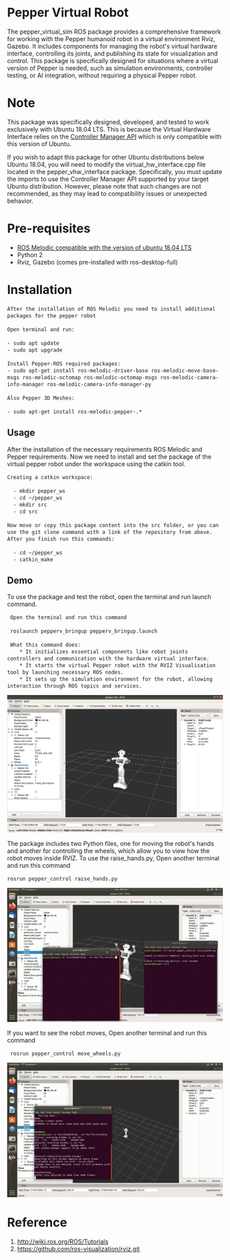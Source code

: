 # Pepper Virtual Robot 

The pepper_virtual_sim ROS package provides a comprehensive framework for working with 
the Pepper humanoid robot in a virtual environment Rviz, Gazebo. It includes components for managing 
the robot's virtual hardware interface, controlling its joints, and publishing its state for visualization and control. 
This package is specifically designed for situations where a virtual version of Pepper is needed, such as simulation environments, 
controller testing, or AI integration, without requiring a physical Pepper robot.

# Note

This package was specifically designed, developed, and tested to work exclusively with Ubuntu 18.04 LTS. 
This is because the Virtual Hardware Interface relies on the [Controller Manager API](https://docs.ros.org/en/melodic/api/controller_manager/html/c++/classcontroller__manager_1_1ControllerManager.html) which is only compatible with this version of Ubuntu.

If you wish to adapt this package for other Ubuntu distributions below Ubuntu 18.04, you will need to modify the virtual_hw_interface.cpp file 
located in the pepper_vhw_interface package. Specifically, you must update the imports to use the Controller Manager API supported by your target Ubuntu distribution. 
However, please note that such changes are not recommended, as they may lead to compatibility issues or unexpected behavior.

# Pre-requisites
- [ROS Melodic compatible with the version of ubuntu 18.04 LTS](https://wiki.ros.org/melodic/Installation/Ubuntu)
- Python 2
- Rviz, Gazebo (comes pre-installed with ros-desktop-full)

# Installation

    After the installation of ROS Melodic you need to install additional packages for the pepper robot
    
    Open terminal and run:
    
    - sudo apt update
    - sudo apt upgrade
    
    Install Pepper-ROS required packages:
    - sudo apt-get install ros-melodic-driver-base ros-melodic-move-base-msgs ros-melodic-octomap ros-melodic-octomap-msgs ros-melodic-camera-info-manager ros-melodic-camera-info-manager-py
    
    Also Pepper 3D Meshes:

    - sudo apt-get install ros-melodic-pepper-.*

## Usage
After the installation of the necessary requirements ROS Melodic and Pepper requirements.
Now we need to install and set the package of the virtual pepper robot under the workspace using the catkin tool.
       
    Creating a catkin workspace: 

      - mkdir pepper_ws
      - cd ~/pepper_ws
      - mkdir src
      - cd src

    Now move or copy this package content into the src folder, or you can use the git clone command with a link of the repository from above. 
    After you finish run this commands:

      - cd ~/pepper_ws
      - catkin_make

## Demo
To use the package and test the robot, open the terminal and run launch command.

     Open the terminal and run this command

     roslaunch pepperv_bringup pepperv_bringup.launch

     What this command does:
        * It initializes essential components like robot joints controllers and communication with the hardware virtual interface.
        * It starts the virtual Pepper robot with the RVIZ Visualisation tool by launching necessary ROS nodes.
        * It sets up the simulation environment for the robot, allowing interaction through ROS topics and services.

![1.PNG](images/Robot_Standout.png)

The package includes two Python files, one for moving the robot's hands and another for controlling the wheels, which allow you to view how the robot moves inside RVIZ.
To use the raise_hands.py, Open another terminal and run this command

    rosrun pepper_control raise_hands.py

![1.PNG](images/Raise_hands.gif)

If you want to see the robot moves, Open another terminal and run this command

     rosrun pepper_control move_wheels.py

![1.PNG](images/Move_Wheels.gif)

# Reference
1. http://wiki.ros.org/ROS/Tutorials
2. https://github.com/ros-visualization/rviz.git
